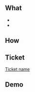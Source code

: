 ## What
<!-- Add a list of features/ bugs/ ... that this PR handles -->
* 
*

## How
<!-- 
List all the context the reviewer needs
  * architectural choices 
  * workarounds
  * ...
-->


## Ticket
<!-- Add a Link to all the relevent tickets -->
[Ticket name](ticketurl)


## Demo
<!-- Add a screenshot/ screencapture/ loom -->
